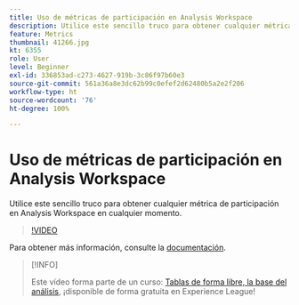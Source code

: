 ```yaml
---
title: Uso de métricas de participación en Analysis Workspace
description: Utilice este sencillo truco para obtener cualquier métrica de participación en Analysis Workspace en cualquier momento.
feature: Metrics
thumbnail: 41266.jpg
kt: 6355
role: User
level: Beginner
exl-id: 336853ad-c273-4627-919b-3c86f97b60e3
source-git-commit: 561a36a8e3dc62b99c0efef2d62480b5a2e2f206
workflow-type: ht
source-wordcount: '76'
ht-degree: 100%

---
```


# Uso de métricas de participación en Analysis Workspace

Utilice este sencillo truco para obtener cualquier métrica de participación en Analysis Workspace en cualquier momento.

>[!VIDEO](https://video.tv.adobe.com/v/41266/?quality=12&learn=on)

Para obtener más información, consulte la [documentación](https://experienceleague.adobe.com/docs/analytics/components/calculated-metrics/calcmetric-workflow/participation-metric.html?lang=es).

>[!INFO]
>
> Este vídeo forma parte de un curso: [Tablas de forma libre, la base del análisis](https://experienceleague.adobe.com/?recommended=Analytics-U-1-2020.3), ¡disponible de forma gratuita en Experience League!
